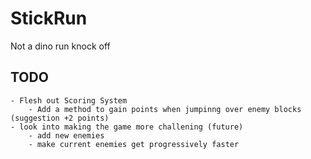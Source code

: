 # StickRun
 Not a dino run knock off


## TODO
    - Flesh out Scoring System
        - Add a method to gain points when jumpinng over enemy blocks (suggestion +2 points)
    - look into making the game more challening (future)
        - add new enemies 
        - make current enemies get progressively faster
